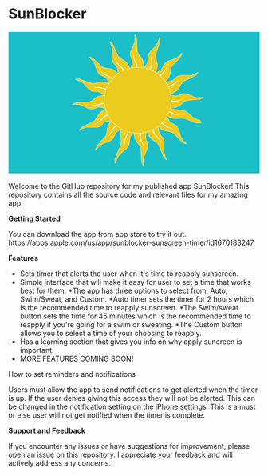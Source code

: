 # SunBlocker
![LogoImage](Icons/Logo.png)

Welcome to the GitHub repository for my published app SunBlocker! This repository contains all the source code and relevant files for my amazing app.

**Getting Started**

You can download the app from app store to try it out. 
https://apps.apple.com/us/app/sunblocker-sunscreen-timer/id1670183247

**Features**

* Sets timer that alerts the user when it's time to reapply sunscreen.
* Simple interface that will make it easy for user to set a time that works best for them. 
    *The app has three options to select from, Auto, Swim/Sweat, and Custom. 
    *Auto timer sets the timer for 2 hours which is the recommended time to reapply sunscreen. 
    *The Swim/sweat button sets the time for 45 minutes which is the recommended time to reapply if you're going for a swim or sweating. 
    *The Custom button allows you to select a time of your choosing to reapply.  
* Has a learning section that gives you info on why apply suncreen is important. 
* MORE FEATURES COMING SOON!

How to set reminders and notifications

Users must allow the app to send notifications to get alerted when the timer is up. If the user denies giving this access they will not be alerted. This can be changed in the notification setting on the iPhone settings. This is a must or else user will not get notified when the timer is complete. 

**Support and Feedback**

If you encounter any issues or have suggestions for improvement, please open an issue on this repository. I appreciate your feedback and will actively address any concerns.

